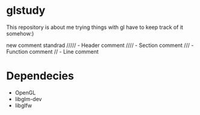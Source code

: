 # glstudy
This repository is about me trying things with gl
have to keep track of it somehow:)

new comment standrad
///// - Header comment
////  - Section comment
///   - Function comment
//    - Line comment


# Dependecies
  - OpenGL
  - libglm-dev
  - libglfw
